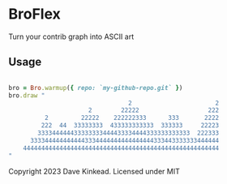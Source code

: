 # BroFlex

Turn your contrib graph into ASCII art

## Usage

```ruby

bro = Bro.warmup({ repo: `my-github-repo.git` })
bro.draw "
	                             2                       2
	                  2        22222                   222
	      2         22222    222222333      333       2222
	     222  44  33333333  433333333333  333333     22223
	    333344444433333333444433334444333333333333  222333
	  3333444444444443334444444444444444333443333333444444
	444444444444444444444444444444444444444444444444444444
"

```

Copyright 2023 Dave Kinkead. Licensed under MIT
